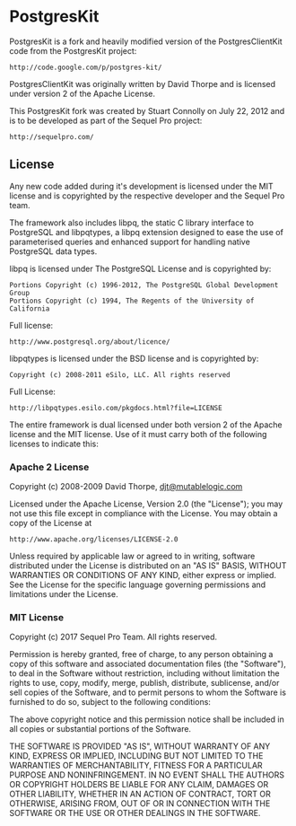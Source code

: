 # PostgresKit

PostgresKit is a fork and heavily modified version of the PostgresClientKit 
code from the PostgresKit project:

    http://code.google.com/p/postgres-kit/

PostgresClientKit was originally written by David Thorpe and is licensed under
version 2 of the Apache License.

This PostgresKit fork was created by Stuart Connolly on July 22, 2012 and 
is to be developed as part of the Sequel Pro project:

	http://sequelpro.com/

## License

Any new code added during it's development is licensed under the MIT license
and is copyrighted by the respective developer and the Sequel Pro team.

The framework also includes libpq, the static C library interface to PostgreSQL
and libpqtypes, a libpq extension designed to ease the use of parameterised 
queries and enhanced support for handling native PostgreSQL data types.

libpq is licensed under The PostgreSQL License and is copyrighted by:

	Portions Copyright (c) 1996-2012, The PostgreSQL Global Development Group
	Portions Copyright (c) 1994, The Regents of the University of California
	
Full license: 

	http://www.postgresql.org/about/licence/
	
libpqtypes is licensed under the BSD license and is copyrighted by:

	Copyright (c) 2008-2011 eSilo, LLC. All rights reserved
	
Full License:

	http://libpqtypes.esilo.com/pkgdocs.html?file=LICENSE

The entire framework is dual licensed under both version 2 of the Apache 
license and the MIT license. Use of it must carry both of the following 
licenses to indicate this:

### Apache 2 License

Copyright (c) 2008-2009 David Thorpe, djt@mutablelogic.com

Licensed under the Apache License, Version 2.0 (the "License");
you may not use this file except in compliance with the License.
You may obtain a copy of the License at

	http://www.apache.org/licenses/LICENSE-2.0

Unless required by applicable law or agreed to in writing, software
distributed under the License is distributed on an "AS IS" BASIS,
WITHOUT WARRANTIES OR CONDITIONS OF ANY KIND, either express or implied.
See the License for the specific language governing permissions and
limitations under the License.

### MIT License

Copyright (c) 2017 Sequel Pro Team. All rights reserved.
	
Permission is hereby granted, free of charge, to any person
obtaining a copy of this software and associated documentation
files (the "Software"), to deal in the Software without
restriction, including without limitation the rights to use,
copy, modify, merge, publish, distribute, sublicense, and/or sell
copies of the Software, and to permit persons to whom the
Software is furnished to do so, subject to the following
conditions:
	
The above copyright notice and this permission notice shall be
included in all copies or substantial portions of the Software.
	
THE SOFTWARE IS PROVIDED "AS IS", WITHOUT WARRANTY OF ANY KIND,
EXPRESS OR IMPLIED, INCLUDING BUT NOT LIMITED TO THE WARRANTIES
OF MERCHANTABILITY, FITNESS FOR A PARTICULAR PURPOSE AND
NONINFRINGEMENT. IN NO EVENT SHALL THE AUTHORS OR COPYRIGHT
HOLDERS BE LIABLE FOR ANY CLAIM, DAMAGES OR OTHER LIABILITY,
WHETHER IN AN ACTION OF CONTRACT, TORT OR OTHERWISE, ARISING
FROM, OUT OF OR IN CONNECTION WITH THE SOFTWARE OR THE USE OR
OTHER DEALINGS IN THE SOFTWARE.
